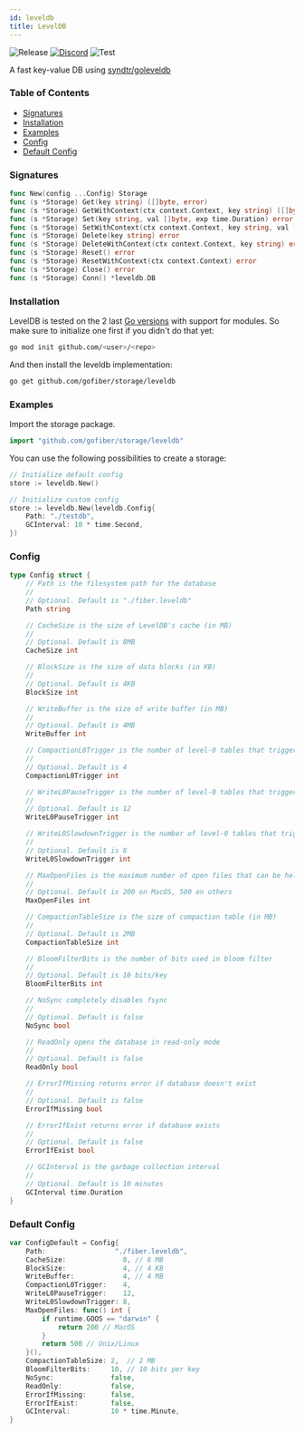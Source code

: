 ```yaml
---
id: leveldb
title: LevelDB
---
```


![Release](https://img.shields.io/github/v/tag/gofiber/storage?filter=leveldb*)
[![Discord](https://img.shields.io/discord/704680098577514527?style=flat&label=%F0%9F%92%AC%20discord&color=00ACD7)](https://gofiber.io/discord)
![Test](https://img.shields.io/github/actions/workflow/status/gofiber/storage/test-leveldb.yml?label=Tests)

A fast key-value DB using [syndtr/goleveldb](https://github.com/syndtr/goleveldb)

### Table of Contents

- [Signatures](#signatures)
- [Installation](#installation)
- [Examples](#examples)
- [Config](#config)
- [Default Config](#default-config)

### Signatures

```go
func New(config ...Config) Storage
func (s *Storage) Get(key string) ([]byte, error)
func (s *Storage) GetWithContext(ctx context.Context, key string) ([]byte, error)
func (s *Storage) Set(key string, val []byte, exp time.Duration) error
func (s *Storage) SetWithContext(ctx context.Context, key string, val []byte, exp time.Duration) error
func (s *Storage) Delete(key string) error
func (s *Storage) DeleteWithContext(ctx context.Context, key string) error
func (s *Storage) Reset() error
func (s *Storage) ResetWithContext(ctx context.Context) error
func (s *Storage) Close() error
func (s *Storage) Conn() *leveldb.DB
```

### Installation

LevelDB is tested on the 2 last [Go versions](https://golang.org/dl/) with support for modules. So make sure to initialize one first if you didn't do that yet:

```bash
go mod init github.com/<user>/<repo>
```

And then install the leveldb implementation:

```bash
go get github.com/gofiber/storage/leveldb
```

### Examples

Import the storage package.

```go
import "github.com/gofiber/storage/leveldb"
```

You can use the following possibilities to create a storage:

```go
// Initialize default config
store := leveldb.New()

// Initialize custom config
store := leveldb.New(leveldb.Config{
	Path: "./testdb",
	GCInterval: 10 * time.Second,
})
```

### Config

```go
type Config struct {
	// Path is the filesystem path for the database
	//
	// Optional. Default is "./fiber.leveldb"
	Path string

	// CacheSize is the size of LevelDB's cache (in MB)
	//
	// Optional. Default is 8MB
	CacheSize int

	// BlockSize is the size of data blocks (in KB)
	//
	// Optional. Default is 4KB
	BlockSize int

	// WriteBuffer is the size of write buffer (in MB)
	//
	// Optional. Default is 4MB
	WriteBuffer int

	// CompactionL0Trigger is the number of level-0 tables that triggers compaction
	//
	// Optional. Default is 4
	CompactionL0Trigger int

	// WriteL0PauseTrigger is the number of level-0 tables that triggers write pause
	//
	// Optional. Default is 12
	WriteL0PauseTrigger int

	// WriteL0SlowdownTrigger is the number of level-0 tables that triggers write slowdown
	//
	// Optional. Default is 8
	WriteL0SlowdownTrigger int

	// MaxOpenFiles is the maximum number of open files that can be held
	//
	// Optional. Default is 200 on MacOS, 500 on others
	MaxOpenFiles int

	// CompactionTableSize is the size of compaction table (in MB)
	//
	// Optional. Default is 2MB
	CompactionTableSize int

	// BloomFilterBits is the number of bits used in bloom filter
	//
	// Optional. Default is 10 bits/key
	BloomFilterBits int

	// NoSync completely disables fsync
	//
	// Optional. Default is false
	NoSync bool

	// ReadOnly opens the database in read-only mode
	//
	// Optional. Default is false
	ReadOnly bool

	// ErrorIfMissing returns error if database doesn't exist
	//
	// Optional. Default is false
	ErrorIfMissing bool

	// ErrorIfExist returns error if database exists
	//
	// Optional. Default is false
	ErrorIfExist bool

	// GCInterval is the garbage collection interval
	//
	// Optional. Default is 10 minutes
	GCInterval time.Duration
}
```

### Default Config

```go
var ConfigDefault = Config{
	Path:                 "./fiber.leveldb",
	CacheSize:              8, // 8 MB
	BlockSize:              4, // 4 KB
	WriteBuffer:            4, // 4 MB
	CompactionL0Trigger:    4,
	WriteL0PauseTrigger:    12,
	WriteL0SlowdownTrigger: 8,
	MaxOpenFiles: func() int {
		if runtime.GOOS == "darwin" {
			return 200 // MacOS
		}
		return 500 // Unix/Linux
	}(),
	CompactionTableSize: 2,  // 2 MB
	BloomFilterBits:     10, // 10 bits per key
	NoSync:              false,
	ReadOnly:            false,
	ErrorIfMissing:      false,
	ErrorIfExist:        false,
	GCInterval:          10 * time.Minute,
}
```
